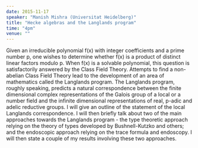 ```yaml
---
date: 2015-11-17
speaker: "Manish Mishra (Universitat Heidelberg)"
title: "Hecke algebras and the Langlands program"
time: "4pm"
venue: ""
---
```

Given an irreducible polynomial f(x) with integer coefficients
and a prime number p, one wishes to determine whether f(x) is a product of
distinct linear factors modulo p. When f(x) is a solvable polynomial, this
question is satisfactorily answered by the Class Field Theory. Attempts to
find a non-abelian Class Field Theory lead to the development of an area
of mathematics called the Langlands program.
The Langlands program, roughly speaking, predicts a natural correspondence
between the finite dimensional complex representations of the Galois group
of a local or a number field and the infinite dimensional representations
of real, p-adic and adelic reductive groups. I will give an outline of the
statement of the local Langlands correspondence. I will then briefly talk
about two of the main approaches towards the Langlands program - the type
theoretic approach relying on the theory of types developed by
Bushnell-Kutzko and others; and the endoscopic approach relying on the
trace formula and endoscopy. I will then state a couple of my results
involving these two approaches.
